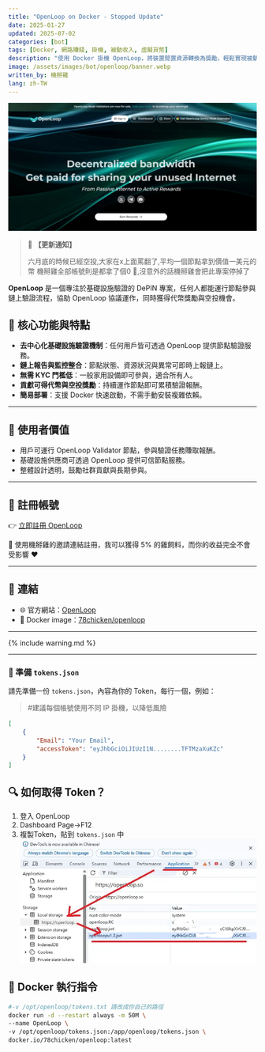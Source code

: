 ```yaml
---
title: "OpenLoop on Docker - Stopped Update"
date: 2025-01-27
updated: 2025-07-02
categories: [bot]
tags: [Docker, 網路賺錢, 掛機, 被動收入, 虛擬貨幣]
description: "使用 Docker 掛機 OpenLoop，將裝置閒置資源轉換為獎勵，輕鬆實現被動收入。"
image: /assets/images/bot/openloop/banner.webp
written_by: 機掰雞
lang: zh-TW
---
```


![OpenLoop 封面圖](/assets/images/bot/openloop/banner.webp)
> 📢 **【更新通知】**
>
> 六月底的時候已經空投,大家在x上面罵翻了,平均一個節點拿到價值一美元的幣
> 機掰雞全部帳號則是都拿了個0 🤣,沒意外的話機掰雞會把此專案停掉了

**OpenLoop** 是一個專注於基礎設施驗證的 DePIN 專案，任何人都能運行節點參與鏈上驗證流程，協助 OpenLoop 協議運作，同時獲得代幣獎勵與空投機會。

## 📌 核心功能與特點

- **去中心化基礎設施驗證機制**：任何用戶皆可透過 OpenLoop 提供節點驗證服務。
- **鏈上報告與監控整合**：節點狀態、資源狀況與異常可即時上報鏈上。
- **無需 KYC 門檻低**：一般家用設備即可參與，適合所有人。
- **貢獻可得代幣與空投獎勵**：持續運作節點即可累積驗證報酬。
- **簡易部署**：支援 Docker 快速啟動，不需手動安裝複雜依賴。

---

## 🎯 使用者價值

- 用戶可運行 OpenLoop Validator 節點，參與驗證任務賺取報酬。
- 基礎設施供應商可透過 OpenLoop 提供可信節點服務。
- 整體設計透明，鼓勵社群貢獻與長期參與。

---

## 📝 註冊帳號

👉 [立即註冊 OpenLoop](https://openloop.so/auth/register?ref=ol3f840cc94)

🎉 使用機掰雞的邀請連結註冊，我可以獲得 5% 的雞飼料，而你的收益完全不會受影響 ❤️

---

## 🔗 連結

- 🌐 官方網站：[OpenLoop](https://openloop.so/)
- 🐳 Docker image：[78chicken/openloop](https://hub.docker.com/r/78chicken/openloop)

---

{% include warning.md %}

---

### 📄 準備 `tokens.json`

請先準備一份 `tokens.json`，內容為你的 Token，每行一個，例如：
> #建議每個帳號使用不同 IP 掛機，以降低風險
```json
[
    {
        "Email": "Your Email",
        "accessToken": "eyJhbGciOiJIUzI1N........TFTMzaXuKZc"
    }
]
```

## 🔍 如何取得 Token？

1. 登入 OpenLoop
2. Dashboard Page->F12
3. 複製Token，貼到 `tokens.json` 中
![OpenLoop token](/assets/images/bot/openloop/img_1.webp)

## 🐳 Docker 執行指令
```bash
#-v /opt/openloop/tokens.txt 請改成你自己的路徑 
docker run -d --restart always -m 50M \
--name OpenLoop \
-v /opt/openloop/tokens.json:/app/openloop/tokens.json \
docker.io/78chicken/openloop:latest
```
